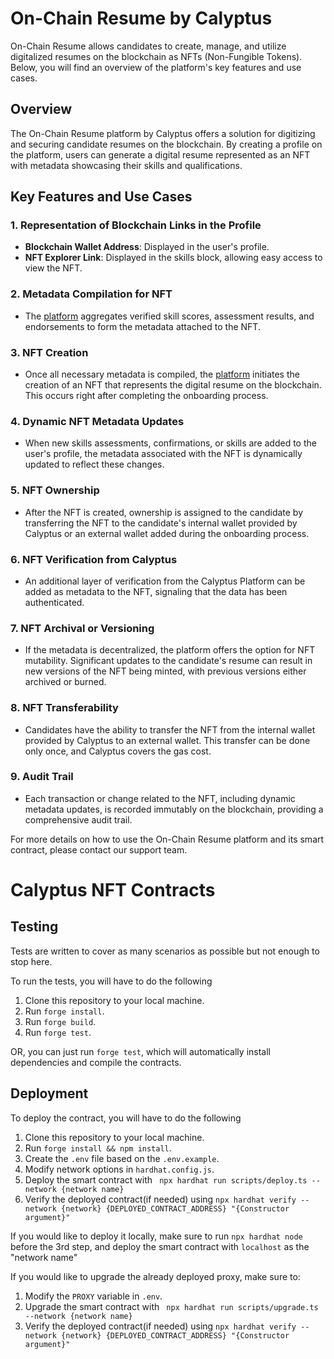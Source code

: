 # On-Chain Resume by Calyptus

On-Chain Resume allows candidates to create, manage, and utilize digitalized resumes on the blockchain as NFTs (Non-Fungible Tokens). Below, you will find an overview of the platform's key features and use cases.

## Overview

The On-Chain Resume platform by Calyptus offers a solution for digitizing and securing candidate resumes on the blockchain. By creating a profile on the platform, users can generate a digital resume represented as an NFT with metadata showcasing their skills and qualifications.

## Key Features and Use Cases

### 1. Representation of Blockchain Links in the Profile

- **Blockchain Wallet Address**: Displayed in the user's profile.
- **NFT Explorer Link**: Displayed in the skills block, allowing easy access to view the NFT.

### 2. Metadata Compilation for NFT

- The [platform](https://www.calyptus.co/) aggregates verified skill scores, assessment results, and endorsements to form the metadata attached to the NFT.

### 3. NFT Creation

- Once all necessary metadata is compiled, the [platform](https://www.calyptus.co/) initiates the creation of an NFT that represents the digital resume on the blockchain. This occurs right after completing the onboarding process.

### 4. Dynamic NFT Metadata Updates

- When new skills assessments, confirmations, or skills are added to the user's profile, the metadata associated with the NFT is dynamically updated to reflect these changes.

### 5. NFT Ownership

- After the NFT is created, ownership is assigned to the candidate by transferring the NFT to the candidate's internal wallet provided by Calyptus or an external wallet added during the onboarding process.

### 6. NFT Verification from Calyptus

- An additional layer of verification from the Calyptus Platform can be added as metadata to the NFT, signaling that the data has been authenticated.

### 7. NFT Archival or Versioning

- If the metadata is decentralized, the platform offers the option for NFT mutability. Significant updates to the candidate's resume can result in new versions of the NFT being minted, with previous versions either archived or burned.

### 8. NFT Transferability

- Candidates have the ability to transfer the NFT from the internal wallet provided by Calyptus to an external wallet. This transfer can be done only once, and Calyptus covers the gas cost.

### 9. Audit Trail

- Each transaction or change related to the NFT, including dynamic metadata updates, is recorded immutably on the blockchain, providing a comprehensive audit trail.

For more details on how to use the On-Chain Resume platform and its smart contract, please contact our support team.

# Calyptus NFT Contracts

## Testing

Tests are written to cover as many scenarios as possible but not enough to stop here.

To run the tests, you will have to do the following

1. Clone this repository to your local machine.
2. Run `forge install`.
3. Run `forge build`.
4. Run `forge test`.

OR, you can just run `forge test`, which will automatically install dependencies and compile the contracts.

## Deployment

To deploy the contract, you will have to do the following

1. Clone this repository to your local machine.
2. Run `forge install && npm install`.
3. Create the `.env` file based on the `.env.example`.
4. Modify network options in `hardhat.config.js`.
5. Deploy the smart contract with ` npx hardhat run scripts/deploy.ts --network {network name}`
6. Verify the deployed contract(if needed) using `npx hardhat verify --network {network} {DEPLOYED_CONTRACT_ADDRESS} "{Constructor argument}"
`

If you would like to deploy it locally, make sure to run `npx hardhat node` before the 3rd step, and deploy the smart contract with `localhost` as the "network name"

If you would like to upgrade the already deployed proxy, make sure to:

1. Modify the `PROXY` variable in `.env`.
2. Upgrade the smart contract with ` npx hardhat run scripts/upgrade.ts --network {network name}`
3. Verify the deployed contract(if needed) using `npx hardhat verify --network {network} {DEPLOYED_CONTRACT_ADDRESS} "{Constructor argument}"
`

